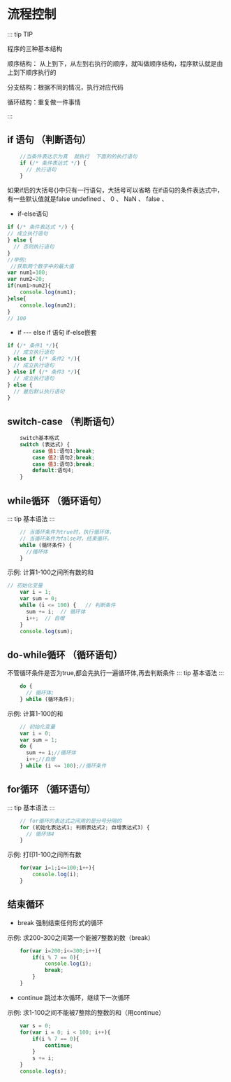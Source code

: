 # 流程控制
::: tip TIP

程序的三种基本结构


顺序结构： 从上到下，从左到右执行的顺序，就叫做顺序结构，程序默认就是由上到下顺序执行的


分支结构：根据不同的情况，执行对应代码


循环结构：重复做一件事情

:::

## if 语句 （判断语句）

``` js
    //当条件表达示为真  就执行  下面的的执行语句
    if (/* 条件表达式 */) {
      // 执行语句
    }
```
如果if后的大括号{}中只有一行语句，大括号可以省略
在if语句的条件表达式中，有一些默认值就是false
undefined 、 0 、 NaN 、 false 、 

* if-else语句

``` js
if (/* 条件表达式 */) {
// 成立执行语句
} else {
  // 否则执行语句
}
//举例:
 //获取两个数字中的最大值
var num1=100;
var num2=20;
if(num1>num2){
    console.log(num1);
}else{
    console.log(num2);
}
// 100
```
* if --- else if 语句
if-else嵌套

``` js
if (/* 条件1 */){
  // 成立执行语句
} else if (/* 条件2 */){
  // 成立执行语句
} else if (/* 条件3 */){
  // 成立执行语句
} else {
  // 最后默认执行语句
}
```

## switch-case （判断语句）

``` js
    switch基本格式
    switch (表达式) {
        case 值1:语句1;break;
        case 值2:语句2;break;
        case 值3:语句3;break;
        default:语句4;
    }

```
## while循环 （循环语句）

::: tip
基本语法
:::
``` js
    // 当循环条件为true时，执行循环体，
    // 当循环条件为false时，结束循环。
    while (循环条件) {
      //循环体
    }
```
示例: 计算1-100之间所有数的和
```js
// 初始化变量
    var i = 1;
    var sum = 0;
    while (i <= 100) {   // 判断条件
      sum += i;  // 循环体
      i++;  // 自增
    }
    console.log(sum);
```
## do-while循环 （循环语句）

不管循环条件是否为true,都会先执行一遍循环体,再去判断条件
::: tip
基本语法
:::
``` js
    do {
      // 循环体;
    } while (循环条件);
```
示例: 计算1-100的和
``` js
    // 初始化变量
    var i = 0;
    var sum = 1;
    do {
      sum += i;//循环体
      i++;//自增
    } while (i <= 100);//循环条件

```
## for循环 （循环语句）
::: tip
基本语法
:::
``` js
    // for循环的表达式之间用的是分号分隔的
    for (初始化表达式1; 判断表达式2; 自增表达式3) {
      // 循环体4
    }

```
示例: 打印1-100之间所有数
``` js
    for(var i=1;i<=100;i++){
        console.log(i);
    }

```

## 结束循环

* break 强制结束任何形式的循环

示例: 求200-300之间第一个能被7整数的数（break）
``` js
    for(var i=200;i<=300;i++){
        if(i % 7 == 0){
            console.log(i);
            break;
        }
    }
```
* continue 跳过本次循环，继续下一次循环

示例: 求1-100之间不能被7整除的整数的和（用continue）
``` js
    var s = 0;
    for(var i = 0; i < 100; i++){
        if(i % 7 == 0){
            continue;
        }
        s += i;
    }
    console.log(s);
```

